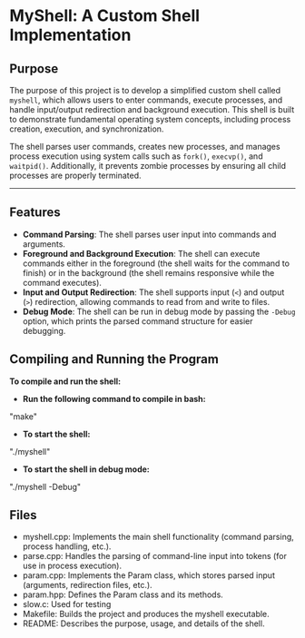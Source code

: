 # **MyShell: A Custom Shell Implementation**

## **Purpose**

The purpose of this project is to develop a simplified custom shell called `myshell`, which allows users to enter commands, execute processes, and handle input/output redirection and background execution. This shell is built to demonstrate fundamental operating system concepts, including process creation, execution, and synchronization.

The shell parses user commands, creates new processes, and manages process execution using system calls such as `fork()`, `execvp()`, and `waitpid()`. Additionally, it prevents zombie processes by ensuring all child processes are properly terminated.

---

## **Features**

- **Command Parsing**: The shell parses user input into commands and arguments.
- **Foreground and Background Execution**: The shell can execute commands either in the foreground (the shell waits for the command to finish) or in the background (the shell remains responsive while the command executes).
- **Input and Output Redirection**: The shell supports input (`<`) and output (`>`) redirection, allowing commands to read from and write to files.
- **Debug Mode**: The shell can be run in debug mode by passing the `-Debug` option, which prints the parsed command structure for easier debugging.


## **Compiling and Running the Program**
**To compile and run the shell:**

- **Run the following command to compile in bash:**

"make"

- **To start the shell:**

"./myshell"

- **To start the shell in debug mode:**

"./myshell -Debug"


## **Files**
 - myshell.cpp: Implements the main shell functionality (command parsing, process handling, etc.).
 - parse.cpp: Handles the parsing of command-line input into tokens (for use in process execution).
 - param.cpp: Implements the Param class, which stores parsed input (arguments, redirection files, etc.).
 - param.hpp: Defines the Param class and its methods.
 - slow.c: Used for testing
 - Makefile: Builds the project and produces the myshell executable.
 - README: Describes the purpose, usage, and details of the shell.